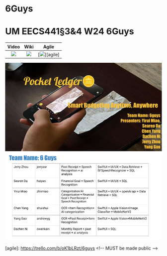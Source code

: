 # 6Guys
# UM EECS441§3&4 W24 6Guys

| Video  |  Wiki |  Agile |
|:-----:|:-----:|:--------:|
|[<img src="https://eecs441.eecs.umich.edu/img/admin/video.png">][video]|[<img src="https://eecs441.eecs.umich.edu/img/admin/wiki.png">][wiki]|[<img src="https://eecs441.eecs.umich.edu/img/admin/trello.png">][agile]|

<!--![Elevator Pitch](https://raw.githubusercontent.com/58456051/133131373-e909da64-93cb-449f-b9f0-3a58dcb1b9db.png) MUST be placed in publicly accessible github -->
![Elevator Pitch](/image/elevator_pitch.png)
![Team](/image/team.png)

[video]: https://youtu.be/p6svls3ul90
[wiki]: https://github.com/erayyym/6Guys/wiki
[agile]: https://trello.com/b/oK1bLRzt/6guys <!-- MUST be made public –>





